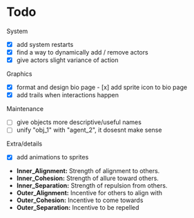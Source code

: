 # Todo

System

- [x] add system restarts
- [x] find a way to dynamically add / remove actors
- [x] give actors slight variance of action
	
Graphics

- [x] format and design bio page
        - [x] add sprite icon to bio page
- [x] add trails when interactions happen

Maintenance

- [ ] give objects more descriptive/useful names
- [ ] unify "obj_1" with "agent_2", it dosesnt make sense

Extra/details

- [x] add animations to sprites

- **Inner_Alignment:** Strength of alignment to others.
- **Inner_Cohesion:** Strength of allure toward others.
- **Inner_Separation:** Strength of repulsion from others.
- **Outer_Alignment:** Incentive for others to align with
- **Outer_Cohesion:** Incentive to come towards
- **Outer_Separation:** Incentive to be repelled
